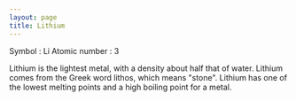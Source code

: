 ```yaml
---
layout: page
title: Lithium
---
```


Symbol : Li
Atomic number : 3

Lithium is the lightest metal, with a density about half that of water. Lithium comes from the Greek word lithos, which means "stone". Lithium has one of the lowest melting points and a high boiling point for a metal.
